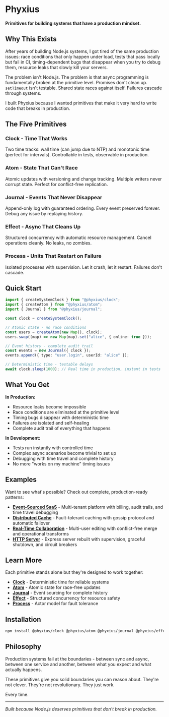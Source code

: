 # Phyxius

**Primitives for building systems that have a production mindset.**

## Why This Exists

After years of building Node.js systems, I got tired of the same production issues: race conditions that only happen under load, tests that pass locally but fail in CI, timing-dependent bugs that disappear when you try to debug them, resource leaks that slowly kill your servers.

The problem isn't Node.js. The problem is that async programming is fundamentally broken at the primitive level. Promises don't clean up. `setTimeout` isn't testable. Shared state races against itself. Failures cascade through systems.

I built Phyxius because I wanted primitives that make it very hard to write code that breaks in production.

## The Five Primitives

### **Clock** - Time That Works

Two time tracks: wall time (can jump due to NTP) and monotonic time (perfect for intervals). Controllable in tests, observable in production.

### **Atom** - State That Can't Race

Atomic updates with versioning and change tracking. Multiple writers never corrupt state. Perfect for conflict-free replication.

### **Journal** - Events That Never Disappear

Append-only log with guaranteed ordering. Every event preserved forever. Debug any issue by replaying history.

### **Effect** - Async That Cleans Up

Structured concurrency with automatic resource management. Cancel operations cleanly. No leaks, no zombies.

### **Process** - Units That Restart on Failure

Isolated processes with supervision. Let it crash, let it restart. Failures don't cascade.

## Quick Start

```typescript
import { createSystemClock } from "@phyxius/clock";
import { createAtom } from "@phyxius/atom";
import { Journal } from "@phyxius/journal";

const clock = createSystemClock();

// Atomic state - no race conditions
const users = createAtom(new Map(), clock);
users.swap((map) => new Map(map).set("alice", { online: true }));

// Event history - complete audit trail
const events = new Journal({ clock });
events.append({ type: "user.login", userId: "alice" });

// Deterministic time - testable delays
await clock.sleep(1000); // Real time in production, instant in tests
```

## What You Get

**In Production:**

- Resource leaks become impossible
- Race conditions are eliminated at the primitive level
- Timing bugs disappear with deterministic time
- Failures are isolated and self-healing
- Complete audit trail of everything that happens

**In Development:**

- Tests run instantly with controlled time
- Complex async scenarios become trivial to set up
- Debugging with time travel and complete history
- No more "works on my machine" timing issues

## Examples

Want to see what's possible? Check out complete, production-ready patterns:

- **[Event-Sourced SaaS](examples/event-sourced-saas.md)** - Multi-tenant platform with billing, audit trails, and time travel debugging
- **[Distributed Cache](examples/distributed-cache.md)** - Fault-tolerant caching with gossip protocol and automatic failover
- **[Real-Time Collaboration](examples/real-time-collaboration.md)** - Multi-user editing with conflict-free merge and operational transforms
- **[HTTP Server](examples/express-server.md)** - Express server rebuilt with supervision, graceful shutdown, and circuit breakers

## Learn More

Each primitive stands alone but they're designed to work together:

- **[Clock](packages/clock/)** - Deterministic time for reliable systems
- **[Atom](packages/atom/)** - Atomic state for race-free updates
- **[Journal](packages/journal/)** - Event sourcing for complete history
- **[Effect](packages/effect/)** - Structured concurrency for resource safety
- **[Process](packages/process/)** - Actor model for fault tolerance

## Installation

```bash
npm install @phyxius/clock @phyxius/atom @phyxius/journal @phyxius/effect @phyxius/process
```

## Philosophy

Production systems fail at the boundaries - between sync and async, between one service and another, between what you expect and what actually happens.

These primitives give you solid boundaries you can reason about. They're not clever. They're not revolutionary. They just work.

Every time.

---

_Built because Node.js deserves primitives that don't break in production._
